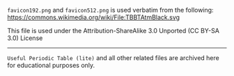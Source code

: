 `favicon192.png` and `favicon512.png` is used verbatim from the following:
https://commons.wikimedia.org/wiki/File:TBBTAtmBlack.svg

This file is used under the Attribution-ShareAlike 3.0 Unported (CC BY-SA 3.0) License

----

`Useful Periodic Table (lite)` and all other related files are archived here for educational purposes only.
